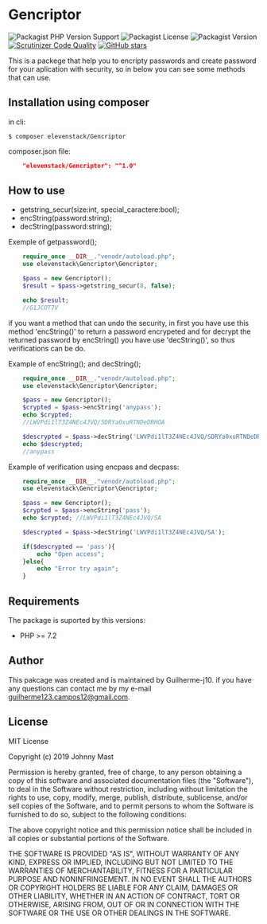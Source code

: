 # Gencriptor
![Packagist PHP Version Support](https://img.shields.io/packagist/php-v/elevenstack/gencriptor?style=flat-square)
![Packagist License](https://img.shields.io/packagist/l/elevenstack/gencriptor?color=gra&style=flat-square)
![Packagist Version](https://img.shields.io/packagist/v/elevenstack/gencriptor?style=flat-square)
[![Scrutinizer Code Quality](https://scrutinizer-ci.com/g/Guilherme-j10/Gencriptor/badges/quality-score.png?b=master&style=flat-square)](https://scrutinizer-ci.com/g/Guilherme-j10/Gencriptor/?branch=master&style=flat-square)
[![GitHub stars](https://img.shields.io/github/stars/Guilherme-j10/Gencriptor?style=flat-square)](https://github.com/Guilherme-j10/Gencriptor/stargazers?style=for-the-badge)

This is a packege that help you to encripty passwords and create password for your aplication with security, so in below you can see some methods that can use.

## Installation using composer

in cli:
````
$ composer elevenstack/Gencriptor
````

composer.json file:

````json
    "elevenstack/Gencriptor": "^1.0"
````

## How to use

- getstring_secur(size:int, special_caractere:bool);
- encString(password:string);
- decString(password:string);

Exemple of getpassword();
````php
    require_once __DIR__."venodr/autoload.php";
    use elevenstack\Gencriptor\Gencriptor;

    $pass = new Gencriptor();
    $result = $pass->getstring_secur(8, false);

    echo $result; 
    //G1JCOT7V
````

if you want a method that can undo the security, in first you have use this method 'encString()' to return a password encrypeted and for decrypt the returned password by encString() you have use 'decString()', so thus verifications can be do.

Example of encString(); and decString();

````php
    require_once __DIR__."venodr/autoload.php";
    use elevenstack\Gencriptor\Gencriptor;

    $pass = new Gencriptor();
    $crypted = $pass->encString('anypass');
    echo $crypted;
    //LWVPdi1lT3Z4NEc4JVQ/SDRYa0xuRTNDeDRHOA

    $descrypted = $pass->decString('LWVPdi1lT3Z4NEc4JVQ/SDRYa0xuRTNDeDRHOA');
    echo $descrypted;
    //anypass
````

Example of verification using encpass and decpass: 

````php
    require_once __DIR__."venodr/autoload.php";
    use elevenstack\Gencriptor\Gencriptor;

    $pass = new Gencriptor();
    $crypted = $pass->encString('pass');
    echo $crypted; //LWVPdi1lT3Z4NEc4JVQ/SA

    $descrypted = $pass->decString('LWVPdi1lT3Z4NEc4JVQ/SA');

    if($descrypted == 'pass'){
        echo "Open access";
    }else{
        echo "Error try again";
    }
````

## Requirements

The package is suported by this versions:

- PHP >= 7.2

## Author

This pakcage was created and is maintained by Guilherme-j10. if you have any questions can contact me by my e-mail guilherme123.campos12@gmail.com.

## License

MIT License

Copyright (c) 2019 Johnny Mast

Permission is hereby granted, free of charge, to any person obtaining a copy of this software and associated documentation files (the "Software"), to deal in the Software without restriction, including without limitation the rights to use, copy, modify, merge, publish, distribute, sublicense, and/or sell copies of the Software, and to permit persons to whom the Software is furnished to do so, subject to the following conditions:

The above copyright notice and this permission notice shall be included in all copies or substantial portions of the Software.

THE SOFTWARE IS PROVIDED "AS IS", WITHOUT WARRANTY OF ANY KIND, EXPRESS OR IMPLIED, INCLUDING BUT NOT LIMITED TO THE WARRANTIES OF MERCHANTABILITY, FITNESS FOR A PARTICULAR PURPOSE AND NONINFRINGEMENT. IN NO EVENT SHALL THE AUTHORS OR COPYRIGHT HOLDERS BE LIABLE FOR ANY CLAIM, DAMAGES OR OTHER LIABILITY, WHETHER IN AN ACTION OF CONTRACT, TORT OR OTHERWISE, ARISING FROM, OUT OF OR IN CONNECTION WITH THE SOFTWARE OR THE USE OR OTHER DEALINGS IN THE SOFTWARE.









